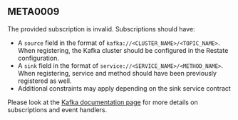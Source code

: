 ## META0009

The provided subscription is invalid. Subscriptions should have:

* A `source` field in the format of `kafka://<CLUSTER_NAME>/<TOPIC_NAME>`. When registering, the Kafka cluster should be configured in the Restate configuration.
* A `sink` field in the format of `service://<SERVICE_NAME>/<METHOD_NAME>`. When registering, service and method should have been previously registered as well.
* Additional constraints may apply depending on the sink service contract

Please look at the [Kafka documentation page](https://docs.restate.dev/services/sdk/kafka) for more details on subscriptions and event handlers.